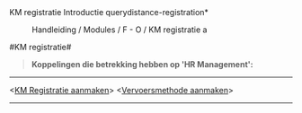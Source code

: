 <properties>
	<page>
		<title>KM registratie Introductie</title>
		<description>KM registratie Introductie</description>
		<context>querydistance-registration*</context>
	</page>
	<menu>
		<position>Handleiding / Modules / F - O / KM registratie</position>
		<title>Introductie</title>
		<sort>a</sort>
	</menu>
</properties>


#KM registratie#

> **Koppelingen die betrekking hebben op 'HR Management':**

----------
<[KM Registratie aanmaken]()>
<[Vervoersmethode aanmaken]()>

----------
